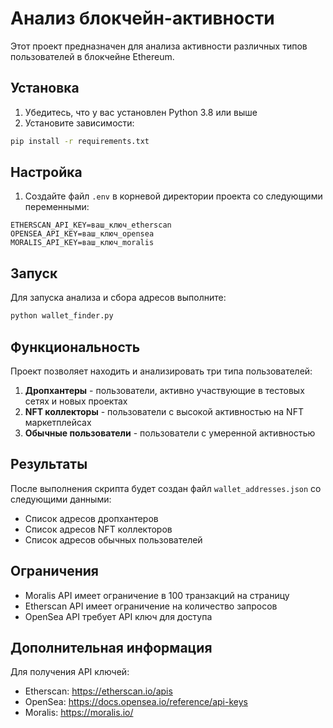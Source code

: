 # Анализ блокчейн-активности

Этот проект предназначен для анализа активности различных типов пользователей в блокчейне Ethereum.

## Установка

1. Убедитесь, что у вас установлен Python 3.8 или выше
2. Установите зависимости:
```bash
pip install -r requirements.txt
```

## Настройка

1. Создайте файл `.env` в корневой директории проекта со следующими переменными:
```
ETHERSCAN_API_KEY=ваш_ключ_etherscan
OPENSEA_API_KEY=ваш_ключ_opensea
MORALIS_API_KEY=ваш_ключ_moralis
```

## Запуск

Для запуска анализа и сбора адресов выполните:
```bash
python wallet_finder.py
```

## Функциональность

Проект позволяет находить и анализировать три типа пользователей:

1. **Дропхантеры** - пользователи, активно участвующие в тестовых сетях и новых проектах
2. **NFT коллекторы** - пользователи с высокой активностью на NFT маркетплейсах
3. **Обычные пользователи** - пользователи с умеренной активностью

## Результаты

После выполнения скрипта будет создан файл `wallet_addresses.json` со следующими данными:
- Список адресов дропхантеров
- Список адресов NFT коллекторов
- Список адресов обычных пользователей

## Ограничения

- Moralis API имеет ограничение в 100 транзакций на страницу
- Etherscan API имеет ограничение на количество запросов
- OpenSea API требует API ключ для доступа

## Дополнительная информация

Для получения API ключей:
- Etherscan: https://etherscan.io/apis
- OpenSea: https://docs.opensea.io/reference/api-keys
- Moralis: https://moralis.io/ 